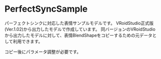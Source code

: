 # PerfectSyncSample

パーフェクトシンクに対応した表情サンプルモデルです。
VRoidStudio正式版(Ver.1.02)から出力したモデルで作成しています。
同バージョンのVRoidStudioから出力したモデルに対して、表情BlendShapeをコピーするための元データとして利用できます。

コピー後にパラメータ調整が必要です。

